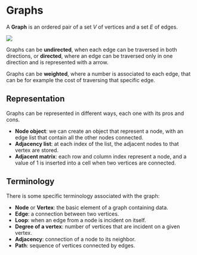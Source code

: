 # Graphs

A **Graph** is an ordered pair of a set $V$ of vertices and a set $E$ of edges.

<img src='https://g.gravizo.com/svg?
  digraph G {
    rankdir=LR;
    A -> B -> E -> D -> C -> A;
    C -> B;
  }
'/>

Graphs can be **undirected**, when each edge can be traversed in both directions, or **directed**, where an edge can be traversed only in one direction and is represented with a arrow.

Graphs can be **weighted**, where a number is associated to each edge, that can be for example the cost of traversing that specific edge.

## Representation

Graphs can be represented in different ways, each one with its pros and cons.

- **Node object**: we can create an object that represent a node, with an edge list that contain all the other nodes connected.
- **Adjacency list**: at each index of the list, the adjacent nodes to that vertex are stored.
- **Adjacent matrix**: each row and column index represent a node, and a value of 1 is inserted into a cell when two vertices are connected. 

## Terminology

There is some specific terminology associated with the graph:

- **Node** or **Vertex**: the basic element of a graph containing data.
- **Edge**: a connection between two vertices.
- **Loop**: when an edge from a node is incident on itself.
- **Degree of a vertex**: number of vertices that are incident on a given vertex.
- **Adjacency**: connection of a node to its neighbor.
- **Path**: sequence of vertices connected by edges.
